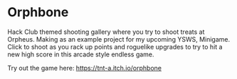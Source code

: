 # Orphbone
Hack Club themed shooting gallery where you try to shoot treats at Orpheus. Making as an example project for my upcoming YSWS, Minigame. 
Click to shoot as you rack up points and roguelike upgrades to try to hit a new high score in this arcade style endless game.

Try out the game here: https://tnt-a.itch.io/orphbone
